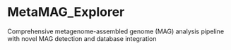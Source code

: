 # MetaMAG_Explorer
Comprehensive metagenome-assembled genome (MAG) analysis pipeline with novel MAG detection and database integration

